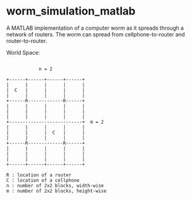 # worm_simulation_matlab
A MATLAB implementation of a computer worm as it spreads through a network of routers.
The worm can spread from cellphone-to-router and router-to-router.

World Space:
```

            n = 2

+------+------+------+------+
|      |      |      |      |
|  C   |      |      |      |
|      |      |      |      |
+------R-------------R------+
|      |      |      |      |
|      |      |      |      |
|      |      |      |      |
+---------------------------+  m = 2
|      |      |      |      |
|      |      |  C   |      |
|      |      |      |      |
+------R-------------R------+
|      |      |      |      |
|      |      |      |      |
|      |      |      |      |
+------+------+------+------+

R : location of a router
C : location of a cellphone
n : number of 2x2 blocks, width-wise
m : number of 2x2 blocks, height-wise
```
